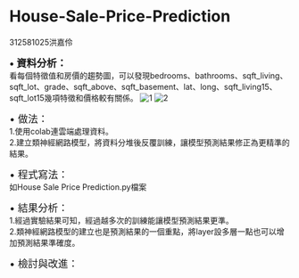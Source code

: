 # House-Sale-Price-Prediction  

  312581025洪嘉伶  
  

<span style="font-size: 18px;">**• 資料分析：**</span>  
        看每個特徵值和房價的趨勢圖，可以發現bedrooms、bathrooms、sqft_living、sqft_lot、grade、sqft_above、sqft_basement、lat、long、sqft_living15、sqft_lot15幾項特徵和價格較有關係。
  ![1](https://github.com/312581025/House-Sale-Price-Prediction/assets/144907093/2b7dfef1-922f-45ef-a522-cc09f1716c60)
  ![2](https://github.com/312581025/House-Sale-Price-Prediction/assets/144907093/a761f8e8-ac6f-40cd-b37c-115a27f67998)


<span style="font-size: 18px;">• 做法：</span>  
    1.使用colab連雲端處理資料。  
    2.建立類神經網路模型，將資料分堆後反覆訓練，讓模型預測結果修正為更精準的結果。

  
<span style="font-size: 18px;">• 程式寫法：</span>   
  如House Sale Price Prediction.py檔案


    
<span style="font-size: 18px;">• 結果分析：</span>   
        1.經過實驗結果可知，經過越多次的訓練能讓模型預測結果更準。  
        2.類神經網路模型的建立也是預測結果的一個重點，將layer設多層一點也可以增加預測結果準確度。
  
  
<span style="font-size: 18px;">• 檢討與改進：</span>   


